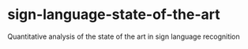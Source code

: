 # sign-language-state-of-the-art
Quantitative analysis of the state of the art in sign language recognition
